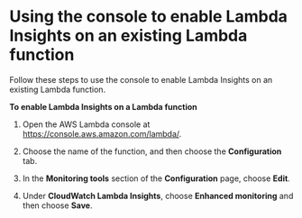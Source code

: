 # Using the console to enable Lambda Insights on an existing Lambda function<a name="Lambda-Insights-Getting-Started-console"></a>

Follow these steps to use the console to enable Lambda Insights on an existing Lambda function\.

**To enable Lambda Insights on a Lambda function**

1. Open the AWS Lambda console at [https://console\.aws\.amazon\.com/lambda/](https://console.aws.amazon.com/lambda/)\.

1. Choose the name of the function, and then choose the **Configuration** tab\.

1. In the **Monitoring tools** section of the **Configuration** page, choose **Edit**\.

1. Under **CloudWatch Lambda Insights**, choose **Enhanced monitoring** and then choose **Save**\.